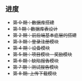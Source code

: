 ## 进度

- ~~第 0 期：数据库搭建~~
- ~~第 1 期：数据库表设计~~
- ~~第 2 期：前后端基本底层的搭建~~
- ~~第 3 期：登录注册模块~~
- ~~第 4 期：设备模块~~
- ~~第 5 期：项目模块 - 奖励模块~~
- ~~第 6 期：缺陷报告模块~~
- ~~第 7 期：测试报告模块~~
- ~~第 8 期: 上传下载模块~~
